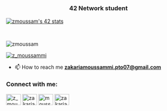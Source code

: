 
<h1 align="center"👋,
 I'm zakaria</h1>
<h3 align="center">42 Network student</h3>
<!--<img align="right" alt="Coding" width="400" src="https://cdn.dribbble.com/users/1059583/screenshots/4171367/coding-freak.gif">-->
<!-- - 🌱 I’m currently learning everything 
- 🥅 2022 Goals: Learn more about web3 
<br> -->

[![zmoussam's 42 stats](https://badge.mediaplus.ma/binary/zmoussam)](https://github.com/oakoudad/badge42)

<br>
<p align="left"> <img src="https://komarev.com/ghpvc/?username=zmoussam&label=Profile%20views&color=0e75b6&style=flat" alt="zmoussam" /> </p>

<p align="left"> <a href="https://twitter.com/z_moussammi" target="blank"><img src="https://img.shields.io/twitter/follow/z_moussammi?logo=twitter&style=for-the-badge" alt="z_moussammi" /></a> </p>

- 📫 How to reach me **zakariamoussammi.pto07@gmail.com**

<h3 align="left">Connect with me:</h3>
<p align="left">
<a href="https://twitter.com/z_moussammi" target="blank"><img align="center" src="https://raw.githubusercontent.com/rahuldkjain/github-profile-readme-generator/master/src/images/icons/Social/twitter.svg" alt="z_moussammi" height="30" width="40" /></a>
<a href="https://linkedin.com/in/zakaria moussammi" target="blank"><img align="center" src="https://raw.githubusercontent.com/rahuldkjain/github-profile-readme-generator/master/src/images/icons/Social/linked-in-alt.svg" alt="zakaria moussammi" height="30" width="40" /></a>
<a href="https://fb.com/moussami zakaria" target="blank"><img align="center" src="https://raw.githubusercontent.com/rahuldkjain/github-profile-readme-generator/master/src/images/icons/Social/facebook.svg" alt="moussami zakaria" height="30" width="40" /></a>
<a href="https://instagram.com/zakaria_mossami" target="blank"><img align="center" src="https://raw.githubusercontent.com/rahuldkjain/github-profile-readme-generator/master/src/images/icons/Social/instagram.svg" alt="zakaria_mossami" height="30" width="40" /></a>
</p>


